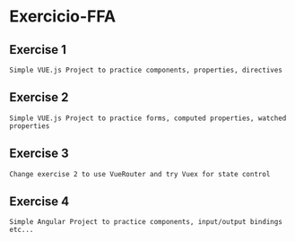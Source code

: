 # Exercicio-FFA

## Exercise 1

	Simple VUE.js Project to practice components, properties, directives

## Exercise 2

	Simple VUE.js Project to practice forms, computed properties, watched properties

## Exercise 3
    
    Change exercise 2 to use VueRouter and try Vuex for state control

## Exercise 4
    
	Simple Angular Project to practice components, input/output bindings etc...
